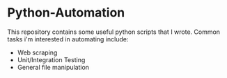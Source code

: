 # Python-Automation

This repository contains some useful python scripts that I wrote. Common tasks i'm interested in automating include:
- Web scraping
- Unit/Integration Testing
- General file manipulation
